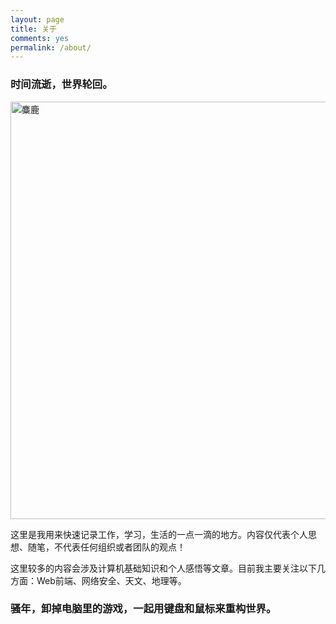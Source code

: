 ```yaml
---
layout: page
title: 关于
comments: yes
permalink: /about/
---
```



###  时间流逝，世界轮回。

<img title="麋鹿" src="http://ww2.sinaimg.cn/mw690/0063aUwXjw8epw3v98ttmj30dw0dwt9s.jpg" alt="麋鹿" width="580" height="668" />



这里是我用来快速记录工作，学习，生活的一点一滴的地方。内容仅代表个人思想、随笔，不代表任何组织或者团队的观点！

这里较多的内容会涉及计算机基础知识和个人感悟等文章。目前我主要关注以下几方面：Web前端、网络安全、天文、地理等。

### 骚年，卸掉电脑里的游戏，一起用键盘和鼠标来重构世界。










